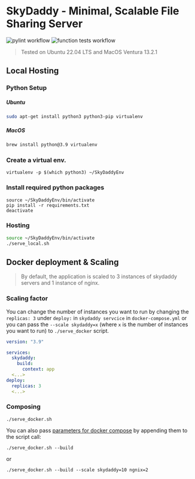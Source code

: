 # SkyDaddy - Minimal, Scalable File Sharing Server

![pylint workflow](https://github.com/Saket-Upadhyay/SkyDaddy//actions/workflows/pylint.yml/badge.svg) ![function tests workflow](https://github.com/Saket-Upadhyay/SkyDaddy//actions/workflows/functiontests.yml/badge.svg)

> Tested on Ubuntu 22.04 LTS and MacOS Ventura 13.2.1

## Local Hosting

### Python Setup

##### Ubuntu

```sh
sudo apt-get install python3 python3-pip virtualenv
```

##### MacOS

```sh
brew install python@3.9 virtualenv
```

### Create a virtual env.

```shell
virtualenv -p $(which python3) ~/SkyDaddyEnv
```

### Install required python packages

```shell
source ~/SkyDaddyEnv/bin/activate
pip install -r requirements.txt
deactivate
```

### Hosting

```sh
source ~/SkyDaddyEnv/bin/activate
./serve_local.sh
```

## Docker deployment & Scaling

> By default, the application is scaled to 3 instances of skydaddy servers and 1 instance of nginx.

### Scaling factor

You can change the number of instances you want to run by changing the `replicas: 3` under `deploy:`
in `skydaddy servcice` in `docker-compose.yml`
or you can pass the `--scale skydaddy=x` (where `x` is the number of instances you want to run) to `./serve_docker`
script.

```yml
version: "3.9"

services:
  skydaddy:
    build:
      context: app
  <...>
deploy:
  replicas: 3
  <...>

```

### Composing

```shell
./serve_docker.sh
```

You can also pass [parameters for docker compose](https://docs.docker.com/compose/reference/) by appending them to the
script call:

```shell
./serve_docker.sh --build
```

or

```shell
./serve_docker.sh --build --scale skydaddy=10 ngnix=2
```

